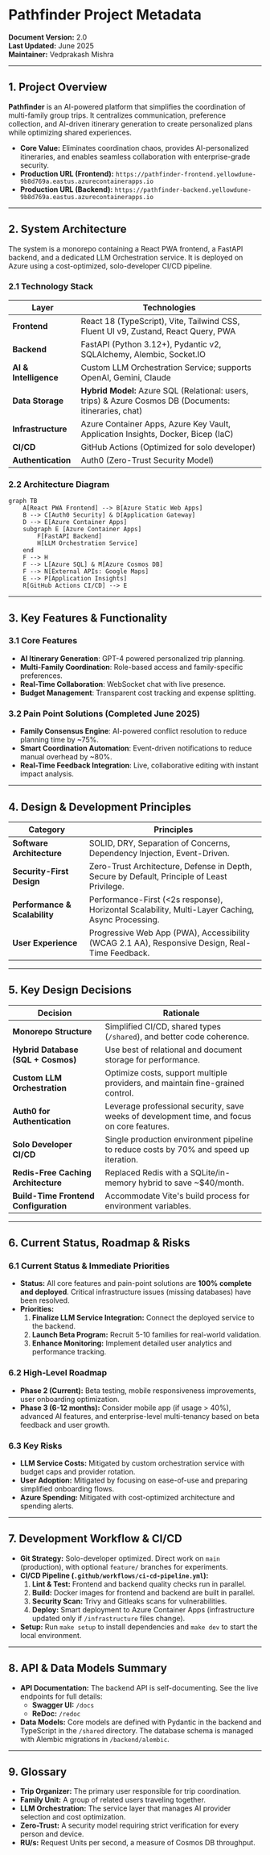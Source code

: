 # Pathfinder Project Metadata

**Document Version:** 2.0  
**Last Updated:** June 2025  
**Maintainer:** Vedprakash Mishra  

---

## 1. Project Overview

**Pathfinder** is an AI-powered platform that simplifies the coordination of multi-family group trips. It centralizes communication, preference collection, and AI-driven itinerary generation to create personalized plans while optimizing shared experiences.

- **Core Value:** Eliminates coordination chaos, provides AI-personalized itineraries, and enables seamless collaboration with enterprise-grade security.
- **Production URL (Frontend):** `https://pathfinder-frontend.yellowdune-9b8d769a.eastus.azurecontainerapps.io`
- **Production URL (Backend):** `https://pathfinder-backend.yellowdune-9b8d769a.eastus.azurecontainerapps.io`

---

## 2. System Architecture

The system is a monorepo containing a React PWA frontend, a FastAPI backend, and a dedicated LLM Orchestration service. It is deployed on Azure using a cost-optimized, solo-developer CI/CD pipeline.

### 2.1 Technology Stack

| Layer                 | Technologies                                                                                             |
| --------------------- | -------------------------------------------------------------------------------------------------------- |
| **Frontend**          | React 18 (TypeScript), Vite, Tailwind CSS, Fluent UI v9, Zustand, React Query, PWA                       |
| **Backend**           | FastAPI (Python 3.12+), Pydantic v2, SQLAlchemy, Alembic, Socket.IO                                        |
| **AI & Intelligence** | Custom LLM Orchestration Service; supports OpenAI, Gemini, Claude                                        |
| **Data Storage**      | **Hybrid Model:** Azure SQL (Relational: users, trips) & Azure Cosmos DB (Documents: itineraries, chat) |
| **Infrastructure**    | Azure Container Apps, Azure Key Vault, Application Insights, Docker, Bicep (IaC)                         |
| **CI/CD**             | GitHub Actions (Optimized for solo developer)                                                            |
| **Authentication**    | Auth0 (Zero-Trust Security Model)                                                                        |

### 2.2 Architecture Diagram

```mermaid
graph TB
    A[React PWA Frontend] --> B[Azure Static Web Apps]
    B --> C[Auth0 Security] & D[Application Gateway]
    D --> E[Azure Container Apps]
    subgraph E [Azure Container Apps]
        F[FastAPI Backend]
        H[LLM Orchestration Service]
    end
    F --> H
    F --> L[Azure SQL] & M[Azure Cosmos DB]
    F --> N[External APIs: Google Maps]
    E --> P[Application Insights]
    R[GitHub Actions CI/CD] --> E
```

---

## 3. Key Features & Functionality

### 3.1 Core Features
- **AI Itinerary Generation**: GPT-4 powered personalized trip planning.
- **Multi-Family Coordination**: Role-based access and family-specific preferences.
- **Real-Time Collaboration**: WebSocket chat with live presence.
- **Budget Management**: Transparent cost tracking and expense splitting.

### 3.2 Pain Point Solutions (Completed June 2025)
- **Family Consensus Engine**: AI-powered conflict resolution to reduce planning time by ~75%.
- **Smart Coordination Automation**: Event-driven notifications to reduce manual overhead by ~80%.
- **Real-Time Feedback Integration**: Live, collaborative editing with instant impact analysis.

---

## 4. Design & Development Principles

| Category                  | Principles                                                                                   |
| ------------------------- | -------------------------------------------------------------------------------------------- |
| **Software Architecture** | SOLID, DRY, Separation of Concerns, Dependency Injection, Event-Driven.                      |
| **Security-First Design** | Zero-Trust Architecture, Defense in Depth, Secure by Default, Principle of Least Privilege.  |
| **Performance & Scalability** | Performance-First (<2s response), Horizontal Scalability, Multi-Layer Caching, Async Processing. |
| **User Experience**       | Progressive Web App (PWA), Accessibility (WCAG 2.1 AA), Responsive Design, Real-Time Feedback.  |

---

## 5. Key Design Decisions

| Decision                               | Rationale                                                                               |
| -------------------------------------- | --------------------------------------------------------------------------------------- |
| **Monorepo Structure**                 | Simplified CI/CD, shared types (`/shared`), and better code coherence.                  |
| **Hybrid Database (SQL + Cosmos)**     | Use best of relational and document storage for performance.                            |
| **Custom LLM Orchestration**           | Optimize costs, support multiple providers, and maintain fine-grained control.          |
| **Auth0 for Authentication**           | Leverage professional security, save weeks of development time, and focus on core features. |
| **Solo Developer CI/CD**               | Single production environment pipeline to reduce costs by 70% and speed up iteration.   |
| **Redis-Free Caching Architecture**    | Replaced Redis with a SQLite/in-memory hybrid to save ~$40/month.                       |
| **Build-Time Frontend Configuration**  | Accommodate Vite's build process for environment variables.                               |

---

## 6. Current Status, Roadmap & Risks

### 6.1 Current Status & Immediate Priorities
- **Status:** All core features and pain-point solutions are **100% complete and deployed**. Critical infrastructure issues (missing databases) have been resolved.
- **Priorities:**
    1.  **Finalize LLM Service Integration:** Connect the deployed service to the backend.
    2.  **Launch Beta Program:** Recruit 5-10 families for real-world validation.
    3.  **Enhance Monitoring:** Implement detailed user analytics and performance tracking.

### 6.2 High-Level Roadmap
- **Phase 2 (Current):** Beta testing, mobile responsiveness improvements, user onboarding optimization.
- **Phase 3 (6-12 months):** Consider mobile app (if usage > 40%), advanced AI features, and enterprise-level multi-tenancy based on beta feedback and user growth.

### 6.3 Key Risks
- **LLM Service Costs:** Mitigated by custom orchestration service with budget caps and provider rotation.
- **User Adoption:** Mitigated by focusing on ease-of-use and preparing simplified onboarding flows.
- **Azure Spending:** Mitigated with cost-optimized architecture and spending alerts.

---

## 7. Development Workflow & CI/CD

- **Git Strategy:** Solo-developer optimized. Direct work on `main` (production), with optional `feature/` branches for experiments.
- **CI/CD Pipeline (`.github/workflows/ci-cd-pipeline.yml`):**
    1.  **Lint & Test:** Frontend and backend quality checks run in parallel.
    2.  **Build:** Docker images for frontend and backend are built in parallel.
    3.  **Security Scan:** Trivy and Gitleaks scans for vulnerabilities.
    4.  **Deploy:** Smart deployment to Azure Container Apps (infrastructure updated only if `/infrastructure` files change).
- **Setup:** Run `make setup` to install dependencies and `make dev` to start the local environment.

---

## 8. API & Data Models Summary

- **API Documentation:** The backend API is self-documenting. See the live endpoints for full details:
    - **Swagger UI:** `/docs`
    - **ReDoc:** `/redoc`
- **Data Models:** Core models are defined with Pydantic in the backend and TypeScript in the `/shared` directory. The database schema is managed with Alembic migrations in `/backend/alembic`.

---

## 9. Glossary

- **Trip Organizer:** The primary user responsible for trip coordination.
- **Family Unit:** A group of related users traveling together.
- **LLM Orchestration:** The service layer that manages AI provider selection and cost optimization.
- **Zero-Trust:** A security model requiring strict verification for every person and device.
- **RU/s:** Request Units per second, a measure of Cosmos DB throughput. 